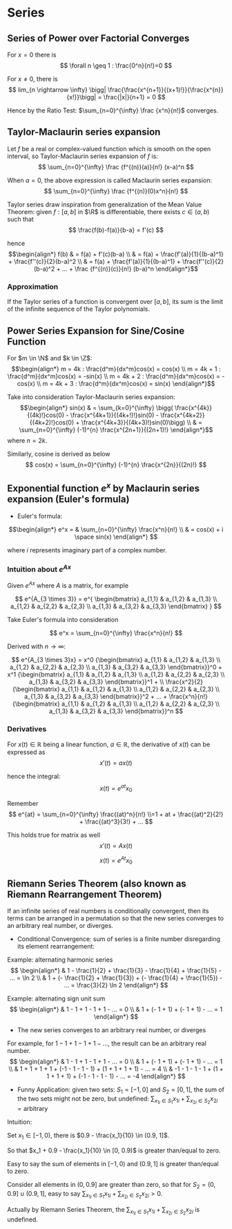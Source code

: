 # Series

## Series of Power over Factorial Converges

For $x=0$ there is 
$$
\forall n \geq 1 : \frac{0^n}{n!}=0
$$

For $x \neq 0$, there is
$$
lim_{n \rightarrow \infty} \bigg| \frac{\frac{x^{n+1}}{(x+1)!}}{\frac{x^{n}}{x!}}\bigg| = \frac{|x|}{n+1} = 0
$$

Hence by the Ratio Test: $\sum_{n=0}^{\infty} \frac {x^n}{n!}$ converges. 

## Taylor-Maclaurin series expansion

Let $f$ be a real or complex-valued function which is smooth on the open interval, so Taylor-Maclaurin series expansion of $f$ is: 
$$
\sum_{n=0}^{\infty} \frac {f^{(n)}(a)}{n!} (x-a)^n
$$

When $a=0$, the above expression is called Maclaurin series expansion:
$$
\sum_{n=0}^{\infty} \frac {f^{(n)}(0)x^n}{n!}
$$

Taylor series draw inspiration from generalization of the Mean Value Theorem: given $f: [a,b]$ in $\R$ is differentiable, there exists $c \in (a,b)$ such that
$$
\frac{f(b)-f(a)}{b-a} = f'(c) 
$$

hence
$$\begin{align*}
f(b)
& = f(a) + f'(c)(b-a) \\
& = f(a) + \frac{f'(a)}{1}{(b-a)^1} + \frac{f''(c)}{2}(b-a)^2 \\
& = f(a) + \frac{f'(a)}{1}{(b-a)^1} + \frac{f''(c)}{2}(b-a)^2 + ... + \frac {f^{(n)}(c)}{n!} (b-a)^n
\end{align*}$$

### Approximation
If the Taylor series of a function is convergent over $[a,b]$, its sum is the limit of the infinite sequence of the Taylor polynomials.

## Power Series Expansion for Sine/Cosine Function

For $m \in \N$ and $k \in \Z$:
$$\begin{align*}
m = 4k : \frac{d^m}{dx^m}cos(x) = cos(x) \\
m = 4k + 1 : \frac{d^m}{dx^m}cos(x) = -sin(x) \\
m = 4k + 2 : \frac{d^m}{dx^m}cos(x) = -cos(x) \\
m = 4k + 3 : \frac{d^m}{dx^m}cos(x) = sin(x)
\end{align*}$$

Take into consideration Taylor-Maclaurin series expansion:
$$\begin{align*}
sin(x) 
& = \sum_{k=0}^{\infty} \bigg( \frac{x^{4k}}{(4k)!}cos(0) - \frac{x^{4k+1}}{(4k+!)!}sin(0) - \frac{x^{4k+2}}{(4k+2)!}cos(0) + \frac{x^{4k+3}}{(4k+3)!}sin(0)\bigg) \\
& = \sum_{n=0}^{\infty} (-1)^{n} \frac{x^{2n+1}}{(2n+1)!}
\end{align*}$$
where $n=2k$.

Similarly, cosine is derived as below
$$
cos(x) = \sum_{n=0}^{\infty} (-1)^{n} \frac{x^{2n}}{(2n)!}
$$

## Exponential function $e^x$ by Maclaurin series expansion (Euler's formula)

* Euler's formula:

$$\begin{align*}
e^x = 
& \sum_{n=0}^{\infty} \frac{x^n}{n!} \\
&  = cos(x) + i \space sin(x)
\end{align*}
$$

where $i$ represents imaginary part of a complex number.

### Intuition about $e^{Ax}$ 

Given $e^{Ax}$ where $A$ is a matrix, for example

$$
e^{A_{3 \times 3}} =
e^{
\begin{bmatrix}
      a_{1,1} & a_{1,2} & a_{1,3} \\
      a_{1,2} & a_{2,2} & a_{2,3} \\
      a_{1,3} & a_{3,2} & a_{3,3}
\end{bmatrix}
}
$$

Take Euler's formula into consideration

$$
e^x =
\sum_{n=0}^{\infty} \frac{x^n}{n!}
$$

Derived with $n \rightarrow \infty$:

$$
e^{A_{3 \times 3}x} =
x^0 {\begin{bmatrix}
      a_{1,1} & a_{1,2} & a_{1,3} \\
      a_{1,2} & a_{2,2} & a_{2,3} \\
      a_{1,3} & a_{3,2} & a_{3,3}
\end{bmatrix}}^0 +
x^1 {\begin{bmatrix}
      a_{1,1} & a_{1,2} & a_{1,3} \\
      a_{1,2} & a_{2,2} & a_{2,3} \\
      a_{1,3} & a_{3,2} & a_{3,3}
\end{bmatrix}}^1 + \\
\frac{x^2}{2}
{\begin{bmatrix}
      a_{1,1} & a_{1,2} & a_{1,3} \\
      a_{1,2} & a_{2,2} & a_{2,3} \\
      a_{1,3} & a_{3,2} & a_{3,3}
\end{bmatrix}}^2 + ... +
\frac{x^n}{n!}
{\begin{bmatrix}
      a_{1,1} & a_{1,2} & a_{1,3} \\
      a_{1,2} & a_{2,2} & a_{2,3} \\
      a_{1,3} & a_{3,2} & a_{3,3}
\end{bmatrix}}^n
$$

### Derivatives

For $x(t) \in \mathbb{R}$ being a linear function, $a \in \mathbb{R}$, the derivative of $x(t)$ can be expressed as
$$
x'(t) = ax(t)
$$

hence the integral:
$$
x(t) = e^{at}x_0
$$

Remember
$$
e^{at} = 
\sum_{n=0}^{\infty} \frac{(at)^n}{n!} \\=1 + at + \frac{(at)^2}{2!} + \frac{(at)^3}{3!} + ...
$$

This holds true for matrix as well
$$
x'(t) = Ax(t)
$$

$$
x(t) = e^{At}x_0
$$

## Riemann Series Theorem (also known as Riemann Rearrangement Theorem)

If an infinite series of real numbers is conditionally convergent, then its terms can be arranged in a permutation so that the new series converges to an arbitrary real number, or diverges. 

* Conditional Convergence: sum of series is a finite number disregarding its element rearrangement:

Example: alternating harmonic series
$$
\begin{align*}
& 1 - \frac{1}{2} + \frac{1}{3} - \frac{1}{4} + \frac{1}{5} - ... = \ln 2
\\
& 1 + (- \frac{1}{2} + \frac{1}{3}) + (- \frac{1}{4} + \frac{1}{5}) - ... = \frac{3}{2} \ln 2
\end{align*}
$$

Example: alternating sign unit sum
$$
\begin{align*}
& 1 - 1 + 1 - 1 + 1 - ... = 0
\\
& 1 + (- 1 + 1) + (- 1 + 1) - ... = 1
\end{align*}
$$

* The new series converges to an arbitrary real number, or diverges

For example, for $1 - 1 + 1 - 1 + 1 - ...$, the result can be an arbitrary real number.
$$
\begin{align*}
& 1 - 1 + 1 - 1 + 1 - ... = 0
\\
& 1 + (- 1 + 1) + (- 1 + 1) - ... = 1
\\
& 1 + 1 + 1 + 1 + (-1 - 1 - 1 - 1) + (1 + 1 + 1 + 1) - ... = 4
\\
& -1 - 1 - 1 - 1 + (1 + 1 + 1 + 1) + (-1 - 1 - 1 - 1) - ... = -4
\end{align*}
$$

* Funny Application: given two sets: $S_1=[-1, 0]$ and $S_2=[0, 1]$, the sum of the two sets might not be zero, but undefined: $\sum_{x_{1i} \in S_1}x_{1i} + \sum_{x_{2i} \in S_2}x_{2i}=\text{arbitrary}$

Intuition: 

Set $x_1 \in [-1, 0)$, there is $0.9 - \frac{x_1}{10} \in (0.9, 1]$.

So that $x_1 + 0.9 - \frac{x_1}{10} \in [0, 0.9)$ is greater than/equal to zero.

Easy to say the sum of elements in $[-1, 0)$ and $(0.9, 1]$ is greater than/equal to zero.

Consider all elements in $(0, 0.9]$ are greater than zero, so that for $S_2=(0, 0.9] \cup (0.9, 1]$, easy to say $\sum_{x_{1i} \in S_1}x_{1i} + \sum_{x_{2i} \in S_2}x_{2i} > 0$.

Actually by Riemann Series Theorem, the $\sum_{x_{1i} \in S_1}x_{1i} + \sum_{x_{2i} \in S_2}x_{2i}$ is undefined.